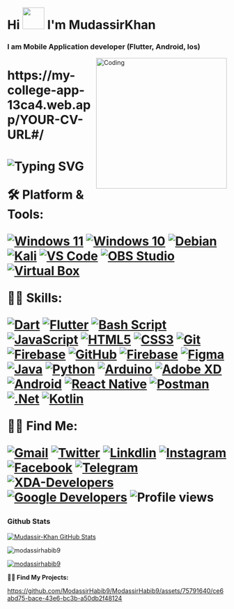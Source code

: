 
<h1 align="left">Hi <img width="50" hight="30" src="https://camo.githubusercontent.com/e8e7b06ecf583bc040eb60e44eb5b8e0ecc5421320a92929ce21522dbc34c891/68747470733a2f2f6d656469612e67697068792e636f6d2f6d656469612f6876524a434c467a6361737252346961377a2f67697068792e676966"/> I'm MudassirKhan</h1>
<h3 align="left">I am Mobile Application developer (Flutter, Android, Ios)</h3>
<img align="right" alt="Coding" width="300" src="https://media.giphy.com/media/M9kgjEsLG6LMbYC9dl/giphy.gif"/>

<h1> https://my-college-app-13ca4.web.app/YOUR-CV-URL#/ <h1/>
<p align="left">
  
 
![Typing SVG](https://readme-typing-svg.herokuapp.com?size=15&duration=2000&color=ff0099&multiline=true&width=440&height=170&lines=Hi%2C+I'm+Mudassir+Khan.;A+Programmer%2C+Mobile+Application+Developer%2C+and;Intellimalist+Being+a+tech+enthusiast+since+childhood+my;objectives+are+future-proof+concepts%2C+self-learning%2F;developing+skills+and+organized+working+mindset.;I've+worked+in+IT+sectors%2C+paticipated+in;+cyberwar+and+geeky+stuffs.+Programming++and;+Mobile+Application+are+like+my+right+and+left+arms+%F0%9F%A4%9D.;+;+;+;+;+)

</p>

**🛠️ Platform & Tools:**
<!-- %E2%80%8D represents Zero Width Joiner Character -->
[![Windows 11](https://img.shields.io/badge/%E2%80%8D-Windows_11-0078D6?logo=windows&logoColor=ffffff)](https://www.microsoft.com/windows/get-windows-11)
[![Windows 10](https://img.shields.io/badge/%E2%80%8D-Windows_10-0078D6?logo=windows&logoColor=ffffff)](https://www.microsoft.com/windows/get-windows-10)
[![Debian](https://img.shields.io/badge/%E2%80%8D-Debian-D70A53?logo=debian)](https://www.debian.org/)
[![Kali](https://img.shields.io/badge/%E2%80%8D-Kali_Linux-557C94?logo=kali-linux&logoColor=white)](https://www.kali.org/)
[![VS Code](https://img.shields.io/badge/%E2%80%8D-VS_Code-0078d7?logo=visual-studio-code)](https://code.visualstudio.com/)
[![OBS Studio](https://img.shields.io/badge/%E2%80%8D-OBS_Studio-yellowgreen?logo=obs-studio)](https://obsproject.com/)
[![Virtual Box](https://img.shields.io/badge/%E2%80%8D-Virtual_Box-4479a1?logo=virtualbox)](https://www.virtualbox.org/)

**🧑‍💻 Skills:**

[![Dart](https://img.shields.io/badge/%E2%80%8D-Dart-%230175C2?logo=dart)](https://dart.dev/)
[![Flutter](https://img.shields.io/badge/%E2%80%8D-Flutter-%2302569B?logo=flutter)](https://flutter.dev/)
[![Bash Script](https://img.shields.io/badge/%E2%80%8D-Bash_Script-4EAA25?logo=gnu-bash)](https://en.wikipedia.org/wiki/Bash_(Unix_shell)/)
[![JavaScript](https://img.shields.io/badge/%E2%80%8D-JavaScript-f7e200?logo=javascript)](https://www.ecma-international.org/)
[![HTML5](https://img.shields.io/badge/%E2%80%8D-HTML5-E34F26?logo=html5)](https://html.spec.whatwg.org/)
[![CSS3](https://img.shields.io/badge/%E2%80%8D-CSS3-1572B6?logo=css3)](https://www.w3.org/Style/CSS/)
[![Git](https://img.shields.io/badge/%E2%80%8D-Git-E44C30?logo=git)](https://git-scm.com/)
[![Firebase](https://img.shields.io/badge/%E2%80%8D-Firebase-%23039BE5?logo=firebase)](https://firebase.google.com/)
[![GitHub](https://img.shields.io/badge/%E2%80%8D-GitHub-white?logo=github)](https://github.com/)
[![Firebase](https://img.shields.io/badge/%E2%80%8D-Firebase-yellow?logo=Firebase)](https://github.com/)
[![Figma](https://img.shields.io/badge/%E2%80%8D-Figma-pink?logo=Figma)](https://github.com/)
[![Java](https://img.shields.io/badge/%E2%80%8D-Java-white?logo=Java)](https://github.com/)
[![Python](https://img.shields.io/badge/%E2%80%8D-Python-yellow??&logo=python&logoColor=ffffff)](https://github.com/)
[![Arduino](https://img.shields.io/badge/%E2%80%8D-Arduino-009999??&logo=arduino&logoColor=ffffff)](https://www.arduino.cc/)
[![Adobe XD](https://img.shields.io/badge/%E2%80%8D-Arduino-ff0066??&logo=adobe-xd&logoColor=ff0066)](https://www.adobe.com/products/xd.html)
[![Android](https://img.shields.io/badge/%E2%80%8D-Arduino-00ff00??&logo=android&logoColor=00ff00)](https://developer.android.com)
[![React Native](https://img.shields.io/badge/%E2%80%8D-React%20Native-0066ff??&logo=react&logoColor=fff)](https://github.com/)
[![Postman](https://img.shields.io/badge/%E2%80%8D-Postman-ff6600??&logo=postman&logoColor=ff6600)](https://github.com/)
[![.Net](https://img.shields.io/badge/%E2%80%8D-.Net-blue??&logo=.net)](https://github.com/)
[![Kotlin](https://img.shields.io/badge/%E2%80%8D-Postman-blue??&logo=kotlin)](https://github.com/)










**🧑‍🚀 Find Me:**

[![Gmail](https://img.shields.io/badge/%E2%80%8D-Gmail-D14836?&logo=gmail)](mailto:modassirhabib9@gmail.com)
[![Twitter](https://img.shields.io/badge/%E2%80%8D-Twitter-blue?&logo=twitter)](https://twitter.com/modassirhabib)
[![Linkdlin](https://img.shields.io/badge/%E2%80%8D-Linkedin-blue?&logo=linkedin)](https://www.linkedin.com/in/https:/www.linkedin.com/in/mudassir-khan-19065a183/)
[![Instagram](https://img.shields.io/badge/%E2%80%8D-Instagram-D14836?&logo=instagram)](https://instagram.com/https://www.instagram.com/modassir_ktk/)
[![Facebook](https://img.shields.io/badge/%E2%80%8D-Facebook-0078D6?logo=facebook&logoColor=ffffff)](mailto:https://web.facebook.com/khan.khattak.77715)
[![Telegram](https://img.shields.io/badge/%E2%80%8D-Telegram-2CA5E0?logo=telegram&logoColor=white)](https://t.me/metaspook)
[![XDA-Developers](https://img.shields.io/badge/%E2%80%8D-XDA_Recognized_Developer-%23AC6E2F.svg?&logo=XDA-Developers)](https://forum.xda-developers.com/m/metaspook.6029298/#recent-content)
[![Google Developers](https://img.shields.io/badge/%E2%80%8D-g.dev/metaspook-4285F4?logo=google&logoColor=white)](https://g.dev/metaspook)
![Profile views](https://komarev.com/ghpvc/?style=flat&label=Views&username=metaspook)


### Github Stats

<a href="https://github.com/ModassirHabib9"> <img align="bottom" alt="Mudassir-Khan GitHub Stats" src="https://github-readme-stats.vercel.app/api?username=ModassirHabib9&theme=dracula&show_icons=true&hide_border=false&count_private=true&hide=contribs&include_all_commits=true" /> </a> 

<p><img align="center" src="https://github-readme-streak-stats.herokuapp.com/?user=modassirhabib9&theme=dracula" alt="modassirhabib9" /><br/></p>

 <a href="https://github-readme-stats.vercel.app/api?username=modassirhabib9&show_icons=true&locale=en"> <img align="center" alt="modassirhabib9" src="https://github-readme-stats.vercel.app/api/top-langs/?username=ModassirHabib9&layout=compact&theme=dracula&hide=html,css,cmake,php" /> </a>
 <br/>


 **🧑‍🚀 Find My Projects:**
 

https://github.com/ModassirHabib9/ModassirHabib9/assets/75791640/ce6abd75-bace-43e6-bc3b-a50db2f48124


